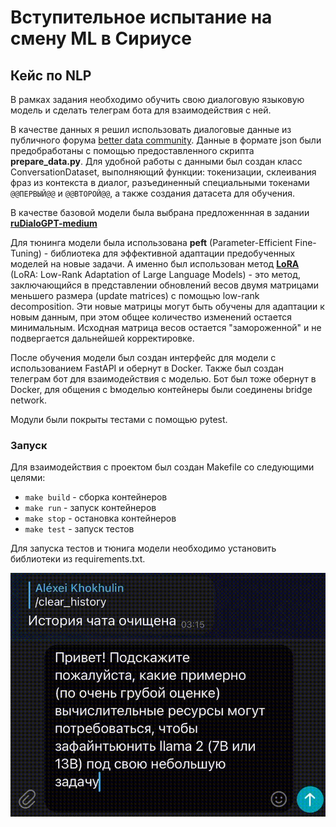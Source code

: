 # Вступительное испытание на смену ML в Сириусе
Кейс по NLP
---

В рамках задания необходимо обучить свою диалоговую языковую модель и сделать телеграм бота для взаимодействия с ней.

В качестве данных я решил использовать диалоговые данные из публичного форума [better data community](https://t.me/betterdatacommunity). Данные в формате json были предобработаны с помощью предоставленного скрипта **prepare_data.py**. Для удобной работы с данными был создан класс ConversationDataset, выполняющий функции: токенизации, склеивания фраз из контекста в диалог, разъединенный специальными токенами `@@ПЕРВЫЙ@@` и `@@ВТОРОЙ@@`, а также создания датасета для обучения.

В качестве базовой модели была выбрана предложеннная в задании [**ruDialoGPT-medium**](https://huggingface.co/tinkoff-ai/ruDialoGPT-medium)

Для тюнинга модели была использована **peft** (Parameter-Efficient Fine-Tuning) - библиотека для эффективной адаптации предобученных моделей на новые задачи. А именно был использован метод [**LoRA**](https://arxiv.org/abs/2106.09685) (LoRA: Low-Rank Adaptation of Large Language Models) - это метод, заключающийся в представлении обновлений весов двумя матрицами меньшего размера (update matrices) с помощью low-rank decomposition. Эти новые матрицы могут быть обучены для адаптации к новым данным, при этом общее количество изменений остается минимальным. Исходная матрица весов остается "замороженной" и не подвергается дальнейшей корректировке. 

После обучения модели был создан интерфейс для модели с использованием FastAPI и обернут в Docker. Также был создан телеграм бот для взаимодействия с моделью. Бот был тоже обернут в Docker, для общения с bмоделью контейнеры были соединены bridge network. 

Модули были покрыты тестами с помощью pytest. 

### Запуск
Для взаимодействия с проектом был создан Makefile со следующими целями:
- `make build` - сборка контейнеров
- `make run` - запуск контейнеров
- `make stop` - остановка контейнеров
- `make test` - запуск тестов

Для запуска тестов и тюнига модели необходимо установить библиотеки из requirements.txt.

![bot_gif](misc/bot.gif)